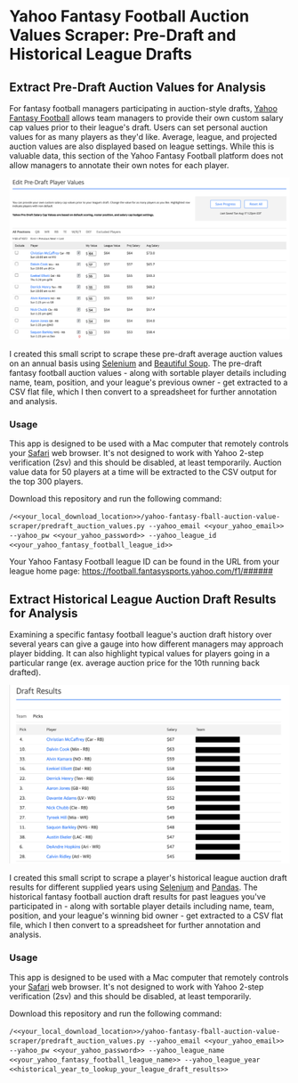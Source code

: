 # Yahoo Fantasy Football Auction Values Scraper: Pre-Draft and Historical League Drafts

## Extract Pre-Draft Auction Values for Analysis

For fantasy football managers participating in auction-style drafts, [Yahoo Fantasy Football](https://football.fantasysports.yahoo.com) allows team managers to provide their own custom salary cap values prior to their league's draft. Users can set personal auction values for as many players as they'd like. Average, league, and projected auction values are also displayed based on league settings. While this is valuable data, this section of the Yahoo Fantasy Football platform does not allow managers to annotate their own notes for each player. 

![Yahoo Fantasy Football Pre-Draft Auction Costs](/_img/yahoo_pre_draft_auction_values.png)

I created this small script to scrape these pre-draft average auction values on an annual basis using [Selenium](https://github.com/SeleniumHQ/selenium) and [Beautiful Soup](https://www.crummy.com/software/BeautifulSoup). The pre-draft fantasy football auction values - along with sortable player details including name, team, position, and your league's previous owner - get extracted to a CSV flat file, which I then convert to a spreadsheet for further annotation and analysis.

### Usage

This app is designed to be used with a Mac computer that remotely controls your [Safari](https://www.apple.com/safari/) web browser. It's not designed to work with Yahoo 2-step verification (2sv) and this should be disabled, at least temporarily. Auction value data for 50 players at a time will be extracted to the CSV output for the top 300 players.

Download this repository and run the following command:

`/<<your_local_download_location>>/yahoo-fantasy-fball-auction-value-scraper/predraft_auction_values.py --yahoo_email <<your_yahoo_email>> --yahoo_pw <<your_yahoo_password>> --yahoo_league_id <<your_yahoo_fantasy_football_league_id>>`

Your Yahoo Fantasy Football league ID can be found in the URL from your league home page: https://football.fantasysports.yahoo.com/f1/######

## Extract Historical League Auction Draft Results for Analysis

Examining a specific fantasy football league's auction draft history over several years can give a gauge into how different managers may approach player bidding. It can also highlight typical values for players going in a particular range (ex. average auction price for the 10th running back drafted).

![Yahoo Fantasy Football Historical Draft Results](/_img/yahoo_historical_draft_results.png)

I created this small script to scrape a player's historical league auction draft results for different supplied years using [Selenium](https://github.com/SeleniumHQ/selenium) and [Pandas](https://pandas.pydata.org). The historical fantasy football auction draft results for past leagues you've participated in - along with sortable player details including name, team, position, and your league's winning bid owner - get extracted to a CSV flat file, which I then convert to a spreadsheet for further annotation and analysis.

### Usage

This app is designed to be used with a Mac computer that remotely controls your [Safari](https://www.apple.com/safari/) web browser. It's not designed to work with Yahoo 2-step verification (2sv) and this should be disabled, at least temporarily.

Download this repository and run the following command:

`/<<your_local_download_location>>/yahoo-fantasy-fball-auction-value-scraper/predraft_auction_values.py --yahoo_email <<your_yahoo_email>> --yahoo_pw <<your_yahoo_password>> --yahoo_league_name <<your_yahoo_fantasy_football_league_name>> --yahoo_league_year <<historical_year_to_lookup_your_league_draft_results>>`